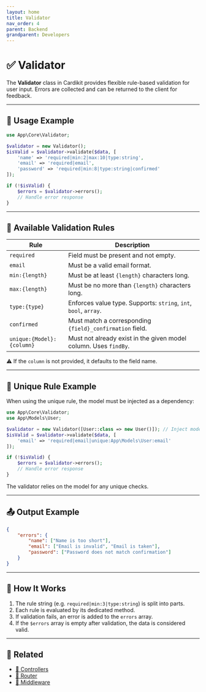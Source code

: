```yaml
---
layout: home
title: Validator
nav_order: 4
parent: Backend
grandparent: Developers
---
```


# ✅ Validator

The **Validator** class in Cardikit provides flexible rule-based validation for user input. Errors are collected and can be returned to the client for feedback.

---

## 🔧 Usage Example

```php
use App\Core\Validator;

$validator = new Validator();
$isValid = $validator->validate($data, [
    'name' => 'required|min:2|max:10|type:string',
    'email' => 'required|email',
    'password' => 'required|min:8|type:string|confirmed'
]);

if (!$isValid) {
    $errors = $validator->errors();
    // Handle error response
}
```

---

## 📜 Available Validation Rules

| Rule     | Description                                                                 |
|-----------|-----------------------------------------------------------------------|
| `required`    | Field must be present and not empty. |
| `email`    | Must be a valid email format. |
| `min:{length}`    | Must be at least `{length}` characters long. |
| `max:{length}`    | Must be no more than `{length}` characters long. |
| `type:{type}`    | Enforces value type. Supports: `string`, `int`, `bool`, `array`. |
| `confirmed`    | Must match a corresponding `{field}_confirmation` field. |
| `unique:{Model}:{column}`    | Must not already exist in the given model column. Uses `findBy`. |

⚠️ If the `column` is not provided, it defaults to the field name.

---

## 📜 Unique Rule Example

When using the unique rule, the model must be injected as a dependency:

```php
use App\Core\Validator;
use App\Models\User;

$validator = new Validator([User::class => new User()]); // Inject models for unique rule
$isValid = $validator->validate($data, [
    'email' => 'required|email|unique:App\Models\User:email'
]);

if (!$isValid) {
    $errors = $validator->errors();
    // Handle error response
}
```

The validator relies on the model for any unique checks.

---

## 📤 Output Example

```json
{
    "errors": {
        "name": ["Name is too short"],
        "email": ["Email is invalid", "Email is taken"],
        "password": ["Password does not match confirmation"]
    }
}
```

---

## 🔎 How It Works

1. The rule string (e.g. `required|min:3|type:string`) is split into parts.
2. Each rule is evaluated by its dedicated method.
3. If validation fails, an error is added to the `errors` array.
4. If the `$errors` array is empty after validation, the data is considered valid.

---

## 📝 Related

- [🧭 Controllers](./controllers.html)
- [🧭 Router](./router.html)
- [📡 Middleware](./middleware.html)
